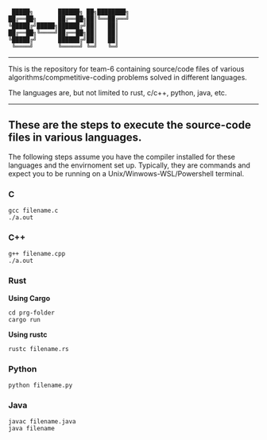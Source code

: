 ```

 █████╗       ██████╗ ██╗████████╗
██╔══██╗      ██╔══██╗██║╚══██╔══╝
╚█████╔╝█████╗██████╔╝██║   ██║
██╔══██╗╚════╝██╔══██╗██║   ██║
╚█████╔╝      ██████╔╝██║   ██║
 ╚════╝       ╚═════╝ ╚═╝   ╚═╝

```

---

This is the repository for team-6 containing source/code files of various algorithms/compmetitive-coding problems solved in different languages.

The languages are, but not limited to rust, c/c++, python, java, etc.

---

## These are the steps to execute the source-code files in various languages.

The following steps assume you have the compiler installed for these languages and the envirnoment set up.
Typically, they are commands and expect you to be running on a Unix/Winwows-WSL/Powershell terminal.


### C

```
gcc filename.c
./a.out
```

### C++

```
g++ filename.cpp
./a.out
```

### Rust

**Using Cargo**

```
cd prg-folder
cargo run
```

**Using rustc**

```
rustc filename.rs
```

### Python

```
python filename.py
```

### Java

```
javac filename.java
java filename
```

